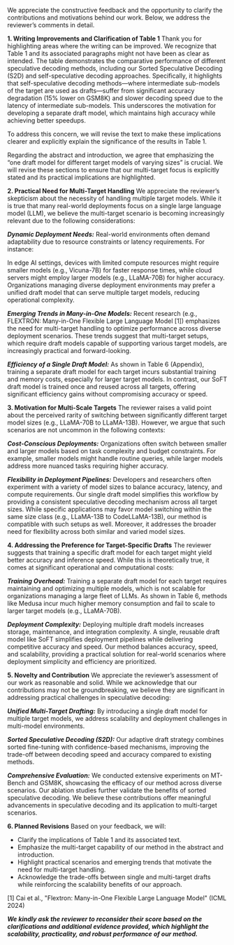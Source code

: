 We appreciate the constructive feedback and the opportunity to clarify the contributions and motivations behind our work. Below, we address the reviewer’s comments in detail.

**1. Writing Improvements and Clarification of Table 1**
Thank you for highlighting areas where the writing can be improved. We recognize that Table 1 and its associated paragraphs might not have been as clear as intended. The table demonstrates the comparative performance of different speculative decoding methods, including our Sorted Speculative Decoding (S2D) and self-speculative decoding approaches. Specifically, it highlights that self-speculative decoding methods—where intermediate sub-models of the target are used as drafts—suffer from significant accuracy degradation (15% lower on GSM8K) and slower decoding speed due to the latency of intermediate sub-models. This underscores the motivation for developing a separate draft model, which maintains high accuracy while achieving better speedups.

To address this concern, we will revise the text to make these implications clearer and explicitly explain the significance of the results in Table 1.

Regarding the abstract and introduction, we agree that emphasizing the “one draft model for different target models of varying sizes” is crucial. We will revise these sections to ensure that our multi-target focus is explicitly stated and its practical implications are highlighted.

**2. Practical Need for Multi-Target Handling**
We appreciate the reviewer’s skepticism about the necessity of handling multiple target models. While it is true that many real-world deployments focus on a single large language model (LLM), we believe the multi-target scenario is becoming increasingly relevant due to the following considerations:

***Dynamic Deployment Needs:***
Real-world environments often demand adaptability due to resource constraints or latency requirements. For instance:

In edge AI settings, devices with limited compute resources might require smaller models (e.g., Vicuna-7B) for faster response times, while cloud servers might employ larger models (e.g., LLaMA-70B) for higher accuracy.
Organizations managing diverse deployment environments may prefer a unified draft model that can serve multiple target models, reducing operational complexity.

***Emerging Trends in Many-in-One Models:***
Recent research (e.g., FLEXTRON: Many-in-One Flexible Large Language Model [1]) emphasizes the need for multi-target handling to optimize performance across diverse deployment scenarios. These trends suggest that multi-target setups, which require draft models capable of supporting various target models, are increasingly practical and forward-looking.

***Efficiency of a Single Draft Model:***
As shown in Table 6 (Appendix), training a separate draft model for each target incurs substantial training and memory costs, especially for larger target models. In contrast, our SoFT draft model is trained once and reused across all targets, offering significant efficiency gains without compromising accuracy or speed.

**3. Motivation for Multi-Scale Targets**
The reviewer raises a valid point about the perceived rarity of switching between significantly different target model sizes (e.g., LLaMA-70B to LLaMA-13B). However, we argue that such scenarios are not uncommon in the following contexts:

***Cost-Conscious Deployments:***
Organizations often switch between smaller and larger models based on task complexity and budget constraints. For example, smaller models might handle routine queries, while larger models address more nuanced tasks requiring higher accuracy.

***Flexibility in Deployment Pipelines:***
Developers and researchers often experiment with a variety of model sizes to balance accuracy, latency, and compute requirements. Our single draft model simplifies this workflow by providing a consistent speculative decoding mechanism across all target sizes.
While specific applications may favor model switching within the same size class (e.g., LLaMA-13B to CodeLLaMA-13B), our method is compatible with such setups as well. Moreover, it addresses the broader need for flexibility across both similar and varied model sizes.

**4. Addressing the Preference for Target-Specific Drafts**
The reviewer suggests that training a specific draft model for each target might yield better accuracy and inference speed. While this is theoretically true, it comes at significant operational and computational costs:

***Training Overhead:***
Training a separate draft model for each target requires maintaining and optimizing multiple models, which is not scalable for organizations managing a large fleet of LLMs. As shown in Table 6, methods like Medusa incur much higher memory consumption and fail to scale to larger target models (e.g., LLaMA-70B).

***Deployment Complexity:***
Deploying multiple draft models increases storage, maintenance, and integration complexity. A single, reusable draft model like SoFT simplifies deployment pipelines while delivering competitive accuracy and speed.
Our method balances accuracy, speed, and scalability, providing a practical solution for real-world scenarios where deployment simplicity and efficiency are prioritized.

**5. Novelty and Contribution**
We appreciate the reviewer’s assessment of our work as reasonable and solid. While we acknowledge that our contributions may not be groundbreaking, we believe they are significant in addressing practical challenges in speculative decoding:

***Unified Multi-Target Drafting:***
By introducing a single draft model for multiple target models, we address scalability and deployment challenges in multi-model environments.

***Sorted Speculative Decoding (S2D):***
Our adaptive draft strategy combines sorted fine-tuning with confidence-based mechanisms, improving the trade-off between decoding speed and accuracy compared to existing methods.

***Comprehensive Evaluation:***
We conducted extensive experiments on MT-Bench and GSM8K, showcasing the efficacy of our method across diverse scenarios. Our ablation studies further validate the benefits of sorted speculative decoding.
We believe these contributions offer meaningful advancements in speculative decoding and its application to multi-target scenarios.

**6. Planned Revisions**
Based on your feedback, we will:

- Clarify the implications of Table 1 and its associated text.
- Emphasize the multi-target capability of our method in the abstract and introduction.
- Highlight practical scenarios and emerging trends that motivate the need for multi-target handling.
- Acknowledge the trade-offs between single and multi-target drafts while reinforcing the scalability benefits of our approach.

[1] Cai et al., "Flextron: Many-in-One Flexible Large Language Model" (ICML 2024)

***We kindly ask the reviewer to reconsider their score based on the clarifications and additional evidence provided, which highlight the scalability, practicality, and robust performance of our method.***
